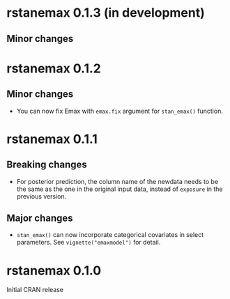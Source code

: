 
# rstanemax 0.1.3 (in development)

## Minor changes

# rstanemax 0.1.2

## Minor changes

* You can now fix Emax with `emax.fix` argument for `stan_emax()` function.


# rstanemax 0.1.1

## Breaking changes

* For posterior prediction, the column name of the newdata needs to be the same as the one in the original input data, instead of `exposure` in the previous version.

## Major changes

* `stan_emax()` can now incorporate categorical covariates in select parameters. 
  See `vignette("emaxmodel")` for detail.

# rstanemax 0.1.0

Initial CRAN release
